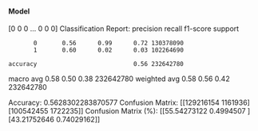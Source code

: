 #### Model
[0 0 0 ... 0 0 0]
Classification Report:
              precision    recall  f1-score   support

           0       0.56      0.99      0.72 130378090
           1       0.60      0.02      0.03 102264690

    accuracy                           0.56 232642780
   macro avg       0.58      0.50      0.38 232642780
weighted avg       0.58      0.56      0.42 232642780

Accuracy: 0.5628302283870577
Confusion Matrix:
[[129216154   1161936]
 [100542455   1722235]]
Confusion Matrix (%):
[[55.54273122  0.4994507 ]
 [43.21752646  0.74029162]]
